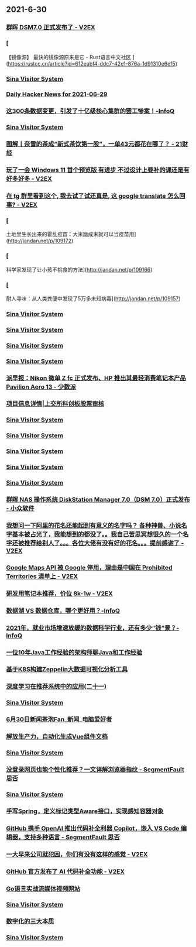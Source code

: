 
## 2021-6-30

### [群晖 DSM7.0 正式发布了 - V2EX](https://www.v2ex.com/t/786442)

### [
【镜像源】 最快的镜像源原来是它 - Rust语言中文社区
](https://rustcc.cn/article?id=612eabf4-ddc7-42e1-876a-1d91310e6ef5)

### [Sina Visitor System](https://weibo.com/5722964389/KmwTt8fqB)

### [Daily Hacker News for 2021-06-29](https://www.daemonology.net/hn-daily/2021-06-29.html)

### [这300条数据变更，引发了十亿级核心集群的罢工惨案！-InfoQ](https://www.infoq.cn/article/QIQHAo4JyYJuxdymUFWH)

### [Sina Visitor System](https://weibo.com/1715118170/KmwTw6FfO)

### [图解丨奈雪的茶成“新式茶饮第一股”，一单43元都花在哪了？ - 21财经](https://m.21jingji.com/article/20210630/herald/71cd28d5ffdba369f4c68c2ff2844bfc.html)

### [玩了一会 Windows 11 首个预览版 有进步 不过设计上要补的课还是有好多好多 - V2EX](https://www.v2ex.com/t/786506)

### [在 tg 群里看到这个, 我去试了试还真是, 这 google translate 怎么回事? - V2EX](https://www.v2ex.com/t/786484)

### [
土地里生长出来的霍乱疫苗：大米磨成末就可以当疫苗用](http://jandan.net/p/109172)

### [
科学家发现了让小孩不挑食的方法](http://jandan.net/p/109166)

### [
耐人寻味：从人类粪便中发现了5万多未知病毒](http://jandan.net/p/109157)

### [Sina Visitor System](https://weibo.com/1715118170/KmxzOB3Xy)

### [Sina Visitor System](https://weibo.com/1715118170/Kmxqgq4Iv)

### [Sina Visitor System](https://weibo.com/1715118170/KmxozuWYb)

### [Sina Visitor System](https://weibo.com/1715118170/Kmxi80Rrc)

### [派早报：Nikon 微单 Z fc 正式发布、HP 推出其最轻消费笔记本产品 Pavilion Aero 13 - 少数派](https://sspai.com/post/67479)

### [项目信息详情|上交所科创板股票审核](http://kcb.sse.com.cn//renewal/xmxq/index.shtml?auditId=430)

### [Sina Visitor System](https://weibo.com/1715118170/KmxQaDe1Q)

### [Sina Visitor System](https://weibo.com/1715118170/KmxPTiSqx)

### [Sina Visitor System](https://weibo.com/1715118170/KmxGrCP0h)

### [Sina Visitor System](https://weibo.com/1642628345/KmxEGv8Qr)

### [Sina Visitor System](https://weibo.com/1642628345/KmxEwxQLG)

### [群晖 NAS 操作系统 DiskStation Manager 7.0（DSM 7.0）正式发布 - 小众软件](https://www.appinn.com/diskstation-manager-7-0/)

### [我想问一下阿里的花名还能起到有意义的名字吗？ 各种神兽、小说名字基本被占光了，我能想到的都没了。。我自己苦思冥想很久的一个名字还被推荐给别人了。。。各位大佬有没有好的花名。。。提前感谢了 - V2EX](https://www.v2ex.com/t/786614)

### [Google Maps API 被 Google 停用，理由是中国在 Prohibited Territories 清单上 - V2EX](https://www.v2ex.com/t/786548)

### [研发用笔记本推荐，价位 8k-1w - V2EX](https://www.v2ex.com/t/786500)

### [数据湖 VS  数据仓库，哪个更好用？-InfoQ](https://www.infoq.cn/article/R6pushmxbe3I56UL2lkf)

### [2021年，就业市场增速放缓的数据科学行业，还有多少“钱“景？-InfoQ](https://www.infoq.cn/article/YGpAlZ7DkN2ueyDYj8zM)

### [一位10年Java工作经验的架构师聊Java和工作经验](https://www.infoq.cn/article/ad2b0a9b6d08802feabfb831a)

### [基于K8S构建Zeppelin大数据可视化分析工具](https://www.infoq.cn/article/fadae78720f4e91ca75378e8d)

### [深度学习在推荐系统中的应用(二十一)](https://www.infoq.cn/article/0f4b04e2a192d43f9452a020a)

### [Sina Visitor System](https://weibo.com/1715118170/KmxUgu3W1)

### [6月30日新闻茶泡Fan_新闻_电脑爱好者](https://www.cfan.com.cn/2021/0630/135329.shtml)

### [解放生产力，自动化生成Vue组件文档](https://www.infoq.cn/article/67f970a523f3c30d50c31a777)

### [Sina Visitor System](https://weibo.com/1746173800/Kmy4xB5Iu)

### [没登录网页也能个性化推荐？一文详解浏览器指纹 - SegmentFault 思否](https://segmentfault.com/a/1190000040263652)

### [Sina Visitor System](https://weibo.com/1715118170/Kmy4QedqL)

### [手写Spring，定义标记类型Aware接口，实现感知容器对象](https://www.infoq.cn/article/a6f48c60c5de352ab0f5816ce)

### [GitHub 携手 OpenAI 推出代码补全利器 Copilot，嵌入 VS Code 编辑器，支持多种语言 - SegmentFault 思否](https://segmentfault.com/a/1190000040264043)

### [一大早来公司就犯困，你们有没有这样的感觉 - V2EX](https://www.v2ex.com/t/786593)

### [GitHub 官方发布了 AI 代码补全功能 - V2EX](https://www.v2ex.com/t/786567)

### [Go语言实战流媒体视频网站](https://www.infoq.cn/article/3beb725656531a8cf0295f771)

### [Sina Visitor System](https://weibo.com/5722964389/KmysSDwdM)

### [数字化的三大本质](https://www.infoq.cn/article/d3485d9a03e60b6b13a8cc0f4)

### [Sina Visitor System](https://weibo.com/1715118170/KmytindAr)